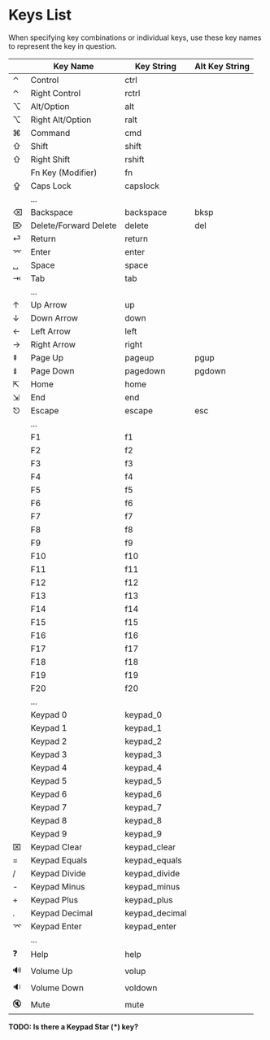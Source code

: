 # Keys List

When specifying key combinations or individual keys, use these key names to represent the key in question.


|     |  Key Name                    |  Key String      |  Alt Key String  |
|-----|------------------------------|------------------|------------------|
|  ⌃  |  Control                     |  ctrl            |                  |
|  ⌃  |  Right Control               |  rctrl           |                  |
|  ⌥  |  Alt/Option                  |  alt             |                  |
|  ⌥  |  Right Alt/Option            |  ralt            |                  |
|  ⌘  |  Command                     |  cmd             |                  |
|  ⇧  |  Shift                       |  shift           |                  |
|  ⇧  |  Right Shift                 |  rshift          |                  |
|     |  Fn Key (Modifier)           |  fn              |                  |
|  ⇪  |  Caps Lock                   |  capslock        |                  |
|     |  ...                         |                  |                  |
|  ⌫  |  Backspace                   |  backspace       |  bksp            |
|  ⌦  |  Delete/Forward Delete       |  delete          |  del             |
|  ⏎  |  Return                      |  return          |                  |
|  ⌤  |  Enter                       |  enter           |                  |
|  ␣  |  Space                       |  space           |                  |
|  ⇥  |  Tab                         |  tab             |                  |
|     |  ...                         |                  |                  |
|  ↑  |  Up Arrow                    |  up              |                  |
|  ↓  |  Down Arrow                  |  down            |                  |
|  ←  |  Left Arrow                  |  left            |                  |
|  →  |  Right Arrow                 |  right           |                  |
|  ⇞  |  Page Up                     |  pageup          |  pgup            |
|  ⇟  |  Page Down                   |  pagedown        |  pgdown          |
|  ⇱  |  Home                        |  home            |                  |
|  ⇲  |  End                         |  end             |                  |
|  ⎋  |  Escape                      |  escape          |  esc             |
|     |  ...                         |                  |                  |
|     |  F1                          |  f1              |                  |
|     |  F2                          |  f2              |                  |
|     |  F3                          |  f3              |                  |
|     |  F4                          |  f4              |                  |
|     |  F5                          |  f5              |                  |
|     |  F6                          |  f6              |                  |
|     |  F7                          |  f7              |                  |
|     |  F8                          |  f8              |                  |
|     |  F9                          |  f9              |                  |
|     |  F10                         |  f10             |                  |
|     |  F11                         |  f11             |                  |
|     |  F12                         |  f12             |                  |
|     |  F13                         |  f13             |                  |
|     |  F14                         |  f14             |                  |
|     |  F15                         |  f15             |                  |
|     |  F16                         |  f16             |                  |
|     |  F17                         |  f17             |                  |
|     |  F18                         |  f18             |                  |
|     |  F19                         |  f19             |                  |
|     |  F20                         |  f20             |                  |
|     |  ...                         |                  |                  |
|     |  Keypad 0                    |  keypad_0        |                  |
|     |  Keypad 1                    |  keypad_1        |                  |
|     |  Keypad 2                    |  keypad_2        |                  |
|     |  Keypad 3                    |  keypad_3        |                  |
|     |  Keypad 4                    |  keypad_4        |                  |
|     |  Keypad 5                    |  keypad_5        |                  |
|     |  Keypad 6                    |  keypad_6        |                  |
|     |  Keypad 7                    |  keypad_7        |                  |
|     |  Keypad 8                    |  keypad_8        |                  |
|     |  Keypad 9                    |  keypad_9        |                  |
|  ⌧  |  Keypad Clear                |  keypad_clear    |                  |
|  =  |  Keypad Equals               |  keypad_equals   |                  |
|  /  |  Keypad Divide               |  keypad_divide   |                  |
|  -  |  Keypad Minus                |  keypad_minus    |                  |
|  +  |  Keypad Plus                 |  keypad_plus     |                  |
|  .  |  Keypad Decimal              |  keypad_decimal  |                  |
|  ⌤  |  Keypad Enter                |  keypad_enter    |                  |
|     |  ...                         |                  |                  |
|  ❓  |  Help                       |  help            |                  |
|  🔊  |  Volume Up                  |  volup           |                  |
|  🔉  |  Volume Down                |  voldown         |                  |
|  🔇  |  Mute                       |  mute            |                  |

**TODO: Is there a Keypad Star (*) key?**